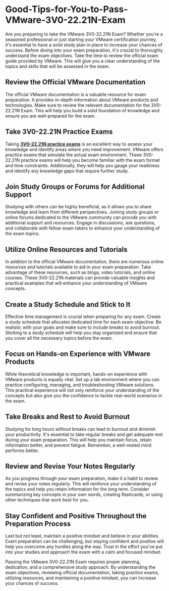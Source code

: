 # Good-Tips-for-You-to-Pass-VMware-3V0-22.21N-Exam
Are you preparing to take the VMware 3V0-22.21N Exam? Whether you're a seasoned professional or just starting your VMware certification journey, it's essential to have a solid study plan in place to increase your chances of success.
Before diving into your exam preparation, it's crucial to thoroughly understand the exam objectives. Take the time to review the official exam guide provided by VMware. This will give you a clear understanding of the topics and skills that will be assessed in the exam.

## Review the Official VMware Documentation

The official VMware documentation is a valuable resource for exam preparation. It provides in-depth information about VMware products and technologies. Make sure to review the relevant documentation for the 3V0-22.21N Exam. This will help you build a solid foundation of knowledge and ensure you are well-prepared for the exam.

## Take 3V0-22.21N Practice Exams

Taking **[3V0-22.21N practice exams](https://www.dumpsinfo.com/exam/3v0-22-21n/)** is an excellent way to assess your knowledge and identify areas where you need improvement. VMware offers practice exams that simulate the actual exam environment. These 3V0-22.21N practice exams will help you become familiar with the exam format and time constraints. Additionally, they will help you gauge your readiness and identify any knowledge gaps that require further study.

## Join Study Groups or Forums for Additional Support

Studying with others can be highly beneficial, as it allows you to share knowledge and learn from different perspectives. Joining study groups or online forums dedicated to the VMware community can provide you with additional support and resources. Engage in discussions, ask questions, and collaborate with fellow exam takers to enhance your understanding of the exam topics.

## Utilize Online Resources and Tutorials

In addition to the official VMware documentation, there are numerous online resources and tutorials available to aid in your exam preparation. Take advantage of these resources, such as blogs, video tutorials, and online courses. These 3V0-22.21N materials can provide valuable insights and practical examples that will enhance your understanding of VMware concepts.

## Create a Study Schedule and Stick to It

Effective time management is crucial when preparing for any exam. Create a study schedule that allocates dedicated time for each exam objective. Be realistic with your goals and make sure to include breaks to avoid burnout. Sticking to a study schedule will help you stay organized and ensure that you cover all the necessary topics before the exam.

## Focus on Hands-on Experience with VMware Products

While theoretical knowledge is important, hands-on experience with VMware products is equally vital. Set up a lab environment where you can practice configuring, managing, and troubleshooting VMware solutions. This practical experience will not only reinforce your understanding of the concepts but also give you the confidence to tackle real-world scenarios in the exam.

## Take Breaks and Rest to Avoid Burnout

Studying for long hours without breaks can lead to burnout and diminish your productivity. It's essential to take regular breaks and get adequate rest during your exam preparation. This will help you maintain focus, retain information better, and prevent fatigue. Remember, a well-rested mind performs better.

## Review and Revise Your Notes Regularly

As you progress through your exam preparation, make it a habit to review and revise your notes regularly. This will reinforce your understanding of the topics and help you retain information for the long term. Consider summarizing key concepts in your own words, creating flashcards, or using other techniques that work best for you.

## Stay Confident and Positive Throughout the Preparation Process

Last but not least, maintain a positive mindset and believe in your abilities. Exam preparation can be challenging, but staying confident and positive will help you overcome any hurdles along the way. Trust in the effort you've put into your studies and approach the exam with a calm and focused mindset.

Passing the VMware 3V0-22.21N Exam requires proper planning, dedication, and a comprehensive study approach. By understanding the exam objectives, reviewing official documentation, taking practice exams, utilizing resources, and maintaining a positive mindset, you can increase your chances of success.
